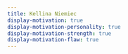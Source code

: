 ```yaml
---
title: Kellina Niemiec
display-motivation: true
display-motivation-personality: true
display-motivation-strength: true
display-motivation-flaw: true
---
```

